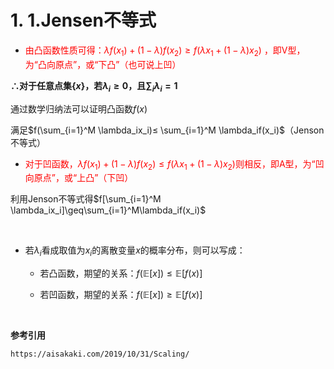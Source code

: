 # 1. 1.Jensen不等式
* <font color ="red">由凸函数性质可得：$\lambda f(x_1)+(1-\lambda)f(x_2)≥f(\lambda x_1+ (1-\lambda)x_2)$ ，即V型，为“凸向原点”，或“下凸”（也可说上凹）</font>


**$\therefore$对于任意点集$\{x\}$，若$\lambda_i≥0$，且$\sum_i\lambda_i=1$**

通过数学归纳法可以证明凸函数$f(x)$

满足$f(\sum_{i=1}^M \lambda_ix_i)≤ \sum_{i=1}^M \lambda_if(x_i)$（Jenson不等式）



* <font color="red">对于凹函数，$\lambda f(x_1)+(1-\lambda)f(x_2)≤f(\lambda x_1+ (1-\lambda)x_2)$则相反，即A型，为“凹向原点”，或“上凸”（下凹）</font>

利用Jenson不等式得$f[\sum_{i=1}^M \lambda_ix_i]\geq\sum_{i=1}^M\lambda_if(x_i)$


<br>

* 若$\lambda_i$看成取值为$x_i$的离散变量$x$的概率分布，则可以写成：

    * 若凸函数，期望的关系：$f(\mathbb E[x])≤\mathbb E[f(x)]$

    * 若凹函数，期望的关系：$f(\mathbb E[x])≥\mathbb E[f(x)]$


<br>

**参考引用**
    
    https://aisakaki.com/2019/10/31/Scaling/